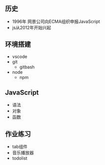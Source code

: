 ## 历史
- 1996年 网景公司向ECMA组织申报JavaScript
- js从2012年开始兴起

## 环境搭建
- vscode
- git
  - gitbash
- node 
    - npm

## JavaScript
- 语法
- 对象
- 函数


## 作业练习
- tab组件
- 音乐播放器
- todolist
